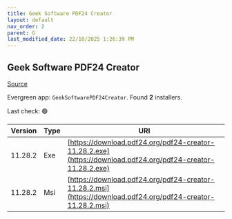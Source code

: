 ```yaml
---
title: Geek Software PDF24 Creator
layout: default
nav_order: 2
parent: G
last_modified_date: 22/10/2025 1:26:39 PM
---
```


## Geek Software PDF24 Creator

[Source](https://tools.pdf24.org/en/creator/)

Evergreen app: `GeekSoftwarePDF24Creator`. Found **2** installers.

Last check: 🟢

| Version | Type | URI                                                                                                          |
| ------- | ---- | ------------------------------------------------------------------------------------------------------------ |
| 11.28.2 | Exe  | [https://download.pdf24.org/pdf24-creator-11.28.2.exe](https://download.pdf24.org/pdf24-creator-11.28.2.exe) |
| 11.28.2 | Msi  | [https://download.pdf24.org/pdf24-creator-11.28.2.msi](https://download.pdf24.org/pdf24-creator-11.28.2.msi) |
